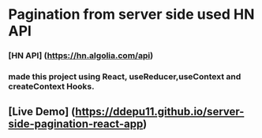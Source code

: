 # Pagination from server side used HN API

### [HN API] (https://hn.algolia.com/api)

### made this project using React, useReducer,useContext and createContext Hooks.

## [Live Demo] (https://ddepu11.github.io/server-side-pagination-react-app)
